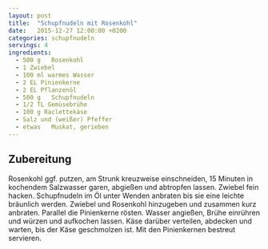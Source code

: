 ```yaml
---
layout: post
title:  "Schupfnudeln mit Rosenkohl"
date:   2015-12-27 12:00:00 +0200
categories: schupfnudeln
servings: 4
ingredients:
  - 500 g	Rosenkohl
  - 1 Zwiebel
  - 100 ml warmes Wasser
  - 2 EL Pinienkerne
  - 2 EL Pflanzenöl
  - 500 g	Schupfnudeln
  - 1/2 TL Gemüsebrühe
  - 100 g Raclettekäse
  - Salz und (weißer) Pfeffer
  - etwas	Muskat, gerieben
---
```


## Zubereitung

Rosenkohl ggf. putzen, am Strunk kreuzweise einschneiden, 15 Minuten in kochendem Salzwasser garen, abgießen und abtropfen lassen. 
Zwiebel fein hacken.
Schupfnudeln im Öl unter Wenden anbraten bis sie eine leichte bräunlich werden. 
Zwiebel und Rosenkohl hinzugeben und zusammen kurz anbraten.
Parallel die Pinienkerne rösten.
Wasser angießen, Brühe einrühren und würzen und aufkochen lassen. 
Käse darüber verteilen, abdecken und warten, bis der Käse geschmolzen ist. 
Mit den Pinienkernen bestreut servieren.
